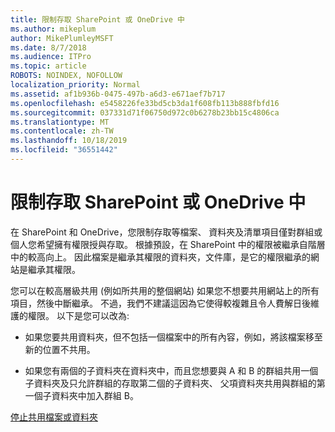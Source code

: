 ```yaml
---
title: 限制存取 SharePoint 或 OneDrive 中
ms.author: mikeplum
author: MikePlumleyMSFT
ms.date: 8/7/2018
ms.audience: ITPro
ms.topic: article
ROBOTS: NOINDEX, NOFOLLOW
localization_priority: Normal
ms.assetid: af1b936b-0475-497b-a6d3-e671aef7b717
ms.openlocfilehash: e5458226fe33bd5cb3da1f608fb113b888fbfd16
ms.sourcegitcommit: 037331d71f06750d972c0b6278b23bb15c4806ca
ms.translationtype: MT
ms.contentlocale: zh-TW
ms.lasthandoff: 10/18/2019
ms.locfileid: "36551442"
---
```

# <a name="restrict-access-in-sharepoint-or-onedrive"></a>限制存取 SharePoint 或 OneDrive 中

在 SharePoint 和 OneDrive，您限制存取等檔案、 資料夾及清單項目僅對群組或個人您希望擁有權限授與存取。 根據預設，在 SharePoint 中的權限被繼承自階層中的較高向上。 因此檔案是繼承其權限的資料夾，文件庫，是它的權限繼承的網站是繼承其權限。
  
您可以在較高層級共用 (例如所共用的整個網站) 如果您不想要共用網站上的所有項目，然後中斷繼承。 不過，我們不建議這因為它使得較複雜且令人費解日後維護的權限。 以下是您可以改為:
  
- 如果您要共用資料夾，但不包括一個檔案中的所有內容，例如，將該檔案移至新的位置不共用。
    
- 如果您有兩個的子資料夾在資料夾中，而且您想要與 A 和 B 的群組共用一個子資料夾及只允許群組的存取第二個的子資料夾、 父項資料夾共用與群組的第一個子資料夾中加入群組 B。
    
[停止共用檔案或資料夾](https://go.microsoft.com/fwlink/?linkid=2008861)
  

